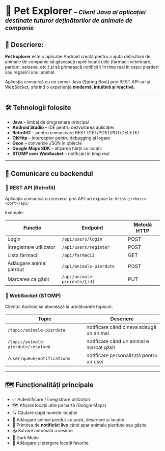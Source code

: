 <h1>
  <span style="font-size: 2rem;">🐾 Pet Explorer</span>
  <span style="font-size: 1.2rem; font-style: italic;">– Client Java al aplicației destinate tuturor deținătorilor de animale de companie</span>
</h1>

## 📌 Descriere:
**Pet Explorer** este o aplicație Android creată pentru a ajuta deținătorii de animale de companie 
să găsească rapid locații utile (farmacii veterinare, parcuri, saloane, etc.) și să primească notificări 
în timp real în cazul pierderii sau regăsirii unui animal.

Aplicația comunică cu un server Java (Spring Boot) prin REST API-uri și WebSocket, oferind o experiență
**modernă, intuitivă și reactivă**.

---

## 🛠️ Tehnologii folosite

- **Java** – limbaj de programare principal
- **Android Studio** – IDE pentru dezvoltarea aplicației
- **Retrofit2** – pentru comunicare REST (GET/POST/PUT/DELETE)
- **OkHttp** – interceptor pentru debugging și logare
- **Gson** – conversie JSON în obiecte
- **Google Maps SDK** – afișarea hărții cu locații
- **STOMP over WebSocket** – notificări în timp real

---

## 🔌 Comunicare cu backendul

### 🔁 REST API (Retrofit)

Aplicația comunică cu serverul prin API-uri expuse la: `https://<host>:<port>/api/`


Exemple:

| Funcție                 | Endpoint                     | Metodă HTTP |
|-------------------------|------------------------------|-------------|
| Login                   | `/api/users/login`           | POST        |
| Înregistrare utilizator | `/api/users/register`        | POST        |
| Lista farmacii          | `/api/farmacii`              | GET         |
| Adăugare animal pierdut | `/api/animale-pierdute`      | POST        |
| Marcarea ca găsit       | `/api/animale-pierdute/{id}` | PUT         |

### 🔔 WebSocket (STOMP)

Clientul Android se abonează la următoarele topicuri:

| Topic                              | Descriere                                |
|------------------------------------|------------------------------------------|
| `/topic/animale-pierdute`          | notificare când cineva adaugă un animal  |
| `/topic/animale-pierdute/resolved` | notificare când un animal e marcat găsit |
| `/user/queue/notifications`        | notificare personalizată pentru un user  |

---

## 🗺️ Funcționalități principale

- ✅ Autentificare / Înregistrare utilizatori
- 🗺️ Afișare locații utile pe hartă (Google Maps)
- 🔍 Căutare după numele locației
- 🐾 Adăugare animal pierdut cu poză, descriere și locație
- 🔔 Primirea de **notificări live** când apar animale pierdute sau găsite
- 📥 Salvare automată a sesiunii
- 🌙 Dark Mode
- 📌 Adăugare și ștergere locații favorite
